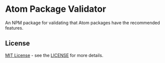 # Atom Package Validator

An NPM package for validating that Atom packages have the recommended features.

## License

[MIT License](http://opensource.org/licenses/MIT) - see the [LICENSE](https://raw.githubusercontent.com/lee-dohm/package-validator/LICENSE.md) for more details.
